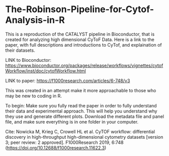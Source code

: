 # The-Robinson-Pipeline-for-Cytof-Analysis-in-R
This is a reproduction of the CATALYST pipeline in Bioconductor, that is created for analyzing high dimensional CyToF Data. 
Here is a link to the paper, with full descriptions and introductions to CyTof, and explaination of their datasets. 

LINK to Bioconductor: https://www.bioconductor.org/packages/release/workflows/vignettes/cytofWorkflow/inst/doc/cytofWorkflow.html 

LINK to paper: https://f1000research.com/articles/6-748/v3 

This was created in an attempt make it more approachable to those who may be new to coding in R.

To begin: Make sure you fully read the paper in order to fully understand their data and experimental approach. This will help you understand why they use and generate different plots. Download the metadata file and panel file, and make sure everything is in one folder in your computer. 

Cite:
Nowicka M, Krieg C, Crowell HL et al. CyTOF workflow: differential discovery in high-throughput high-dimensional cytometry datasets [version 3; peer review: 2 approved]. F1000Research 2019, 6:748 (https://doi.org/10.12688/f1000research.11622.3)

